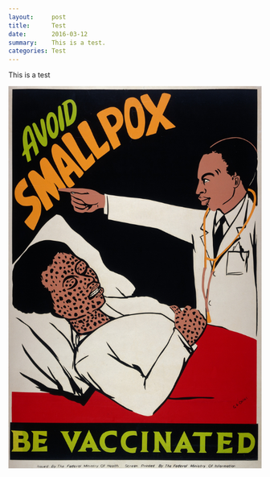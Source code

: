 ```yaml
---
layout:     post
title:      Test
date:       2016-03-12
summary:    This is a test.
categories: Test
---
```

  This is a test
 
![Vaccine](https://github.com/agonyantibodies/agonyantibodies.github.io/blob/master/images/Vaccines%20through%20history.jpg/)
